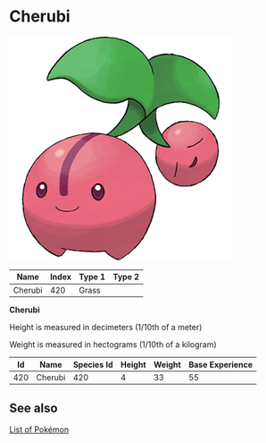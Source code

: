 # Cherubi


![Cherubi](images/420.png)

| **Name** | **Index** | **Type 1** | **Type 2** |
|----|----|----|----|
| Cherubi | 420 | Grass  |  |

**Cherubi** 


Height is measured in decimeters (1/10th of a meter)

Weight is measured in hectograms (1/10th of a kilogram)

| **Id** | **Name** | **Species Id** | **Height** | **Weight** | **Base Experience** |
|--------|----------|----------------|------------|------------|---------------------|
| 420 | Cherubi | 420 | 4 | 33 | 55 |


## See also

[List of Pokémon](../pokemon.md)
